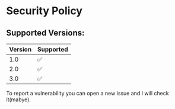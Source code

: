 # Security Policy

## Supported Versions:

| Version | Supported          |
| ------- | ------------------ |
| 1.0     | :white_check_mark: |
| 2.0     | :white_check_mark: |
| 3.0     | :white_check_mark: |

To report a vulnerability you can open a new issue and I will check it(mabye).
